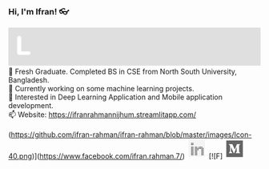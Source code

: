 ### Hi, I'm Ifran! 👓 
![Gif of learning](https://github.com/ifran-rahman/ifran-rahman/blob/master/images/learnign.gif)
🔭 Fresh Graduate. Completed BS in CSE from North South University, Bangladesh. <br/> 
🌱 Currently working on some machine learning projects. <br/> 
💙 Interested in Deep Learning Application and Mobile application development. <br/> 
📫 Website:  https://ifranrahmannijhum.streamlitapp.com/ <br>
     <br>
  (https://github.com/ifran-rahman/ifran-rahman/blob/master/images/Icon-40.png)](https://www.facebook.com/ifran.rahman.7/) 
  [![L](https://github.com/ifran-rahman/ifran-rahman/blob/master/images/Icon-40%20(l).png)](https://www.linkedin.com/in/ifran-rahman-nijhum-1421b8179//) [![F]
 [![M](https://github.com/ifran-rahman/ifran-rahman/blob/master/images/Icon-40%20(m).png)](https://ifranrahmannijhum-1215.medium.com/)



